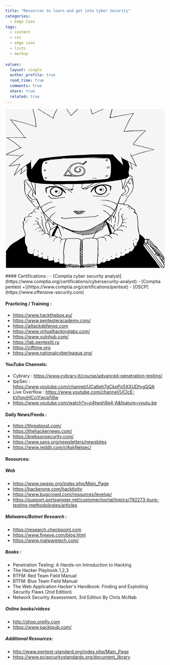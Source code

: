 ```yaml
---
title: "Resources to learn and get into Cyber Security"
categories:
  - Edge Case
tags:
  - content
  - css
  - edge case
  - lists
  - markup

values:
  layout: single
  author_profile: true
  read_time: true
  comments: true
  share: true
  related: true
---
```

<p align="center"><img src="https://github.com/mohareti/cyberlab/blob/master/assets/images/Naruto.png" width="500" height="500"></p>
#### Certifications : 
-	[Comptia cyber security analyst](https://www.comptia.org/certifications/cybersecurity-analyst)
-	[Comptia pentest +](https://www.comptia.org/certifications/pentest)
-	[OSCP](https://www.offensive-security.com)
 
#### Practicing / Training : 
-	https://www.hackthebox.eu/      
-	https://www.pentesteracademy.com/    
-	https://attackdefense.com      		                        
-	https://www.virtualhackinglabs.com/ 
-	https://www.vulnhub.com/        
-	https://lab.pentestit.ru                 
-	https://ctftime.org                         
-	https://www.nationalcyberleague.org/  
 
#### YouTube Channels:
-	Cybrary : https://www.cybrary.it/course/advanced-penetration-testing/
-	IppSec   : https://www.youtube.com/channel/UCa6eh7gCkpPo5XXUDfygQQA
-	Live Overflow : https://www.youtube.com/channel/UClcE-kVhqyiHCcjYwcpfj9w
-	https://www.youtube.com/watch?v=p4twsh9e4-A&feature=youtu.be
 
#### Daily News/Feeds :
-	https://threatpost.com/
-	https://thehackernews.com/
-	https://krebsonsecurity.com/
-	https://www.sans.org/newsletters/newsbites
-	https://www.reddit.com/r/AskNetsec/
 
#### Resources:

##### Web
-	https://www.owasp.org/index.php/Main_Page
-	https://hackerone.com/hacktivity
-	https://www.bugcrowd.com/resources/levelup/
-	https://support.portswigger.net/customer/portal/topics/792273-burp-testing-methodologies/articles
 
##### Malwares/Botnet Research : 
-	https://research.checkpoint.com
-	https://www.fireeye.com/blog.html
-	https://www.malwaretech.com/
 
##### Books :
-	Penetration Testing: A Hands-on Introduction to Hacking
-	The Hacker Playbook 1,2,3
-	RTFM: Red Team Field Manual
-	BTFM: Blue Team Field Manual
-	The Web Application Hacker's Handbook: Finding and Exploiting Security Flaws (2nd Edition)
-	Network Security Assessment, 3rd Edition By Chris McNab
 
##### Online books/videos 
-	http://shop.oreilly.com
-	https://www.packtpub.com/ 
 
##### Additional Resources:
-	http://www.pentest-standard.org/index.php/Main_Page
-	https://www.pcisecuritystandards.org/document_library

